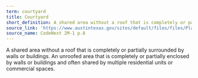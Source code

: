 ```yaml
---
term: courtyard
title: Courtyard
short_definition: A shared area without a roof that is completely or partially surrounded by walls or buildings.
source_link: 'https://www.austintexas.gov/sites/default/files/files/Planning/CodeNEXT/ALDC_PRD_23_LandDevelopmentCode_Combined_2017_0130_web.pdf'
source_name: CodeNext 2M-1 p.8
---
```



A shared area without a roof that is completely or partially surrounded by walls or buildings. An unroofed area that is completely or partially enclosed by walls or buildings and often shared by multiple residential units or commercial spaces.